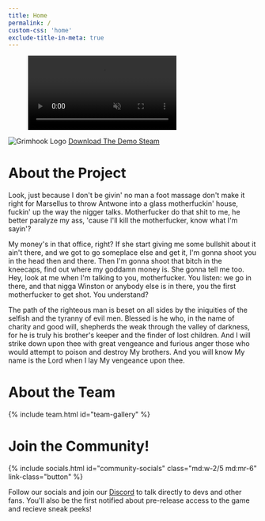 ```yaml
---
title: Home
permalink: /
custom-css: 'home'
exclude-title-in-meta: true
---
```


<div id="splash">
    <figure>
        <video playsinline autoplay muted loop> 
            <source src="/assets/videos/gameplay-short.mp4" type="video/mp4">
            <source src="/assets/videos/gameplay-short.webm" type="video/webm">
        </video>
    </figure>
    <div id="download" class="ignore-auto-responsiveness">
        <img src="{{ site.url_logo_1024 }}" id="download-banner" alt="Grimhook Logo">
        <a class="button download windows font-2xl w-fit mx-auto mt-4 hide-on-not-windows" href="{{site.demo_download_windows}}" download> <i class="fa-brands fa-windows my-auto mr-2"></i> Download The Demo </a>
        <a class="button download steam font-2xl w-fit mx-auto mt-4 hide-on-windows" href="{{site.download_steam}}" download> <i class="fa-brands fa-steam my-auto mr-2"></i> Steam </a>
    </div>
</div>

<div>
    <div id="about" class="anchor"></div>
    <h1> About the Project </h1>
    <p>
        Look, just because I don't be givin' no man a foot massage don't make it right for Marsellus to throw Antwone into a glass motherfuckin' house, fuckin' up the way the nigger talks. Motherfucker do that shit to me, he better paralyze my ass, 'cause I'll kill the motherfucker, know what I'm sayin'?
    </p>
    <p>
        My money's in that office, right? If she start giving me some bullshit about it ain't there, and we got to go someplace else and get it, I'm gonna shoot you in the head then and there. Then I'm gonna shoot that bitch in the kneecaps, find out where my goddamn money is. She gonna tell me too. Hey, look at me when I'm talking to you, motherfucker. You listen: we go in there, and that nigga Winston or anybody else is in there, you the first motherfucker to get shot. You understand?
    </p>
    <p>
        The path of the righteous man is beset on all sides by the iniquities of the selfish and the tyranny of evil men. Blessed is he who, in the name of charity and good will, shepherds the weak through the valley of darkness, for he is truly his brother's keeper and the finder of lost children. And I will strike down upon thee with great vengeance and furious anger those who would attempt to poison and destroy My brothers. And you will know My name is the Lord when I lay My vengeance upon thee.
    </p>
</div>

<div>
    <div id="team" class="anchor"></div>
    <h1> About the Team </h1>
    {% include team.html id="team-gallery" %}
</div>

<div>
    <div id="community" class="anchor"></div>
    <h1> Join the Community! </h1>
    <div class="flex flex-column md:flex-row my-12 justify-content-center">
        {% include socials.html id="community-socials" class="md:w-2/5 md:mr-6" link-class="button" %}
        <p class="md:w-2/5 pt-4 md:pt-0">
            Follow our socials and join our <a href="/discord"> Discord</a> to talk directly to devs and other fans. You'll also be the first notified about pre-release access to the game and recieve sneak peeks!
        </p>
    </div>
</div>
